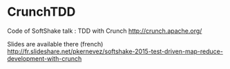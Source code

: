 # CrunchTDD
Code of SoftShake talk : TDD with Crunch http://crunch.apache.org/

Slides are available there (french)
http://fr.slideshare.net/pkernevez/softshake-2015-test-driven-map-reduce-development-with-crunch


